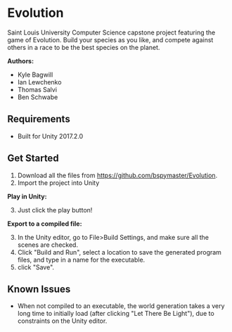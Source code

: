 # Evolution
Saint Louis University Computer Science capstone project featuring the game of Evolution. Build your species as you like, and compete against others in a race to be the best species on the planet.

**Authors:**

- Kyle Bagwill
- Ian Lewchenko
- Thomas Salvi
- Ben Schwabe

## Requirements
- Built for Unity 2017.2.0

## Get Started
1. Download all the files from https://github.com/bspymaster/Evolution.
2. Import the project into Unity

**Play in Unity:**

3. Just click the play button!

**Export to a compiled file:**

3. In the Unity editor, go to File>Build Settings, and make sure all the scenes are checked.
4. Click "Build and Run", select a location to save the generated program files, and type in a name for the executable.
5. click "Save".

## Known Issues
- When not compiled to an executable, the world generation takes a very long time to initially load (after clicking "Let There Be Light"), due to constraints on the Unity editor.
